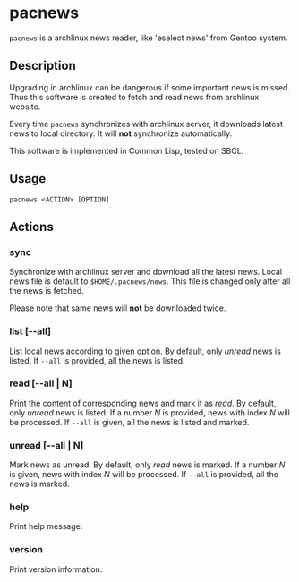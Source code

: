 # pacnews
`pacnews` is a archlinux news reader, like 'eselect news' from Gentoo system.

## Description
Upgrading in archlinux can be dangerous if some important news is missed. Thus this software is created to fetch and read news from archlinux website.

Every time `pacnews` synchronizes with archlinux server, it downloads latest news to local directory. It will **not** synchronize automatically.

This software is implemented in Common Lisp, tested on SBCL.

## Usage
`pacnews <ACTION> [OPTION]`

## Actions

### sync
Synchronize with archlinux server and download all the latest news. Local news file is default to `$HOME/.pacnews/news`. This file is changed only after all the news is fetched. 

Please note that same news will **not** be downloaded twice.

### list [--all]
List local news according to given option.
By default, only _unread_ news is listed.
If `--all` is provided, all the news is listed.

### read [--all | N]
Print the content of corresponding news and mark it as _read_.
By default, only _unread_ news is listed.
If a number _N_ is provided, news with index _N_ will be processed.
If `--all` is given, all the news is listed and marked.

### unread [--all | N]
Mark news as unread.
By default, only _read_ news is marked.
If a number _N_ is given, news with index _N_ will be processed.
If `--all` is provided, all the news is marked.

### help
Print help message.

### version
Print version information.
